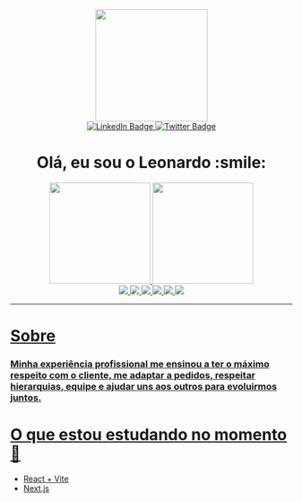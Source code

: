 <div id="header" align="center">
  <img src="https://media.giphy.com/media/Yfl7CS7vQqnebA69aH/giphy.gif" width="200"/>
  <div id="badges">
  <a href="https://www.linkedin.com/in/leonardo-torres-rodrigues/">
    <img src="https://img.shields.io/badge/LinkedIn-blue?style=for-the-badge&logo=linkedin&logoColor=white" alt="LinkedIn Badge"/>
  </a>
  <a href="https://twitter.com/vaci_leo">
    <img src="https://img.shields.io/badge/Twitter-blue?style=for-the-badge&logo=twitter&logoColor=white" alt="Twitter Badge"/>
  </a>
</div>
  <H1>Olá, eu sou o Leonardo :smile: </H1>
</div>

<div align="center">
  <a href="https://github.com/LeonardoTorresRodrigues">
  <img height="180em" src="https://github-readme-stats.vercel.app/api?username=LeonardoTorresRodrigues&count_private=true&show_icons=true&theme=tokyonight">
  <img height="180em" src="https://github-readme-stats.vercel.app/api/top-langs/?username=LeonardoTorresRodrigues&layout=compact&theme=tokyonight">
</div>
  
  <div align="center">
    <img src="https://img.shields.io/badge/html5-%23E34F26.svg?style=for-the-badge&logo=html5&logoColor=white">
    <img src="https://img.shields.io/badge/css3-%231572B6.svg?style=for-the-badge&logo=css3&logoColor=white">
    <img src="https://img.shields.io/badge/javascript-%23323330.svg?style=for-the-badge&logo=javascript&logoColor=%23F7DF1E)">
    <img src="https://img.shields.io/badge/typescript-%23007ACC.svg?style=for-the-badge&logo=typescript&logoColor=white)">
    <img src="https://img.shields.io/badge/react-%2320232a.svg?style=for-the-badge&logo=react&logoColor=%2361DAFB)">
    <img src="https://img.shields.io/badge/java-%23ED8B00.svg?style=for-the-badge&logo=java&logoColor=white)">
   </div>
  
  ---
  
  # Sobre

  ### Minha experiência profissional me ensinou a ter o máximo respeito com o cliente, me adaptar a pedidos, respeitar hierarquias, equipe e ajudar uns aos outros para evoluirmos juntos.
   
# O que estou estudando no momento :book:
- React + Vite
- Next.js
 
